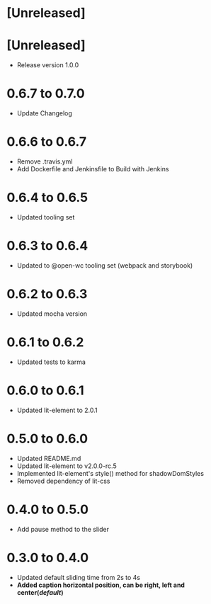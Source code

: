 # [Unreleased]

# [Unreleased]
* Release version 1.0.0

# 0.6.7 to 0.7.0
* Update Changelog

# 0.6.6 to 0.6.7
* Remove .travis.yml
* Add Dockerfile and Jenkinsfile to Build with Jenkins

# 0.6.4 to 0.6.5
* Updated tooling set

# 0.6.3 to 0.6.4
* Updated to @open-wc tooling set (webpack and storybook)

# 0.6.2 to 0.6.3
* Updated mocha version

# 0.6.1 to 0.6.2
* Updated tests to karma

# 0.6.0 to 0.6.1
* Updated lit-element to 2.0.1

# 0.5.0 to 0.6.0
* Updated README.md
* Updated lit-element to v2.0.0-rc.5
* Implemented lit-element's style() method for shadowDomStyles
* Removed dependency of lit-css

# 0.4.0 to 0.5.0
* Add pause method to the slider

# 0.3.0 to 0.4.0
* Updated default sliding time from 2s to 4s
* **Added caption horizontal position, can be right, left and center(*default*)**

